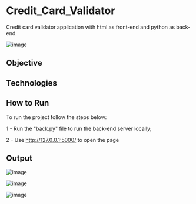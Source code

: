 # Credit_Card_Validator
Credit card validator application with html as front-end and python as back-end.

![image](https://github.com/LealDias/Credit_Card_Validator/assets/70763447/93368bc1-c1d3-4fc8-8301-91d245d7e8b4)

## Objective

## Technologies

## How to Run

To run the project follow the steps below:

1 - Run the "back.py" file to run the back-end server locally;

2 - Use http://127.0.0.1:5000/ to open the page 

## Output

![image](https://github.com/LealDias/Credit_Card_Validator/assets/70763447/a36fa4a7-779a-4692-88f4-17a73aa81f5c)

![image](https://github.com/LealDias/Credit_Card_Validator/assets/70763447/57c8379c-eaf8-4b71-8f07-5b494a92ed5f)

![image](https://github.com/LealDias/Credit_Card_Validator/assets/70763447/8ec891c2-7350-4857-a45e-72128dc33172)


